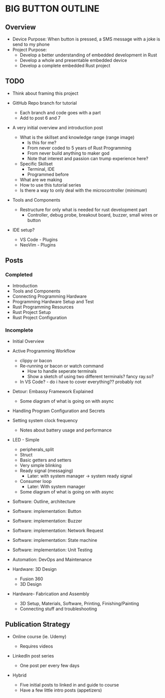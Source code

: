 # BIG BUTTON OUTLINE

## Overview

- Device Purpose: When button is pressed, a SMS message with a joke is
  send to my phone
- Project Purpose:
  - Develop a better understanding of embedded development in Rust
  - Develop a whole and presentable embedded device
  - Develop a complete embedded Rust project

## TODO

- Think about framing this project

- GitHub Repo branch for tutorial
  - Each branch and code goes with a part
  - Add to post 6 and 7

- A very initial overview and introduction post
  - What is the skillset and knowledge range (range image)
    - Is this for me?
    - From never coded to 5 years of Rust Programming
    - From never build anything to maker god
    - Note that interest and passion can trump experience here?
  - Specific Skillset
    - Terminal, IDE
    - Programmed before
  - What are we making
  - How to use this tutorial series
  - Is there a way to only deal with the microcontroller (minimum)

- Tools and Components
  - Restructure for only what is needed for rust development part
    - Controller, debug probe, breakout board, buzzer, small wires or button

- IDE setup?
  - VS Code - Plugins
  - NeoVim - Plugins

## Posts

### Completed

- Introduction
- Tools and Components
- Connecting Programming Hardware
- Programming Hardware Setup and Test
- Rust Programming Resources
- Rust Project Setup
- Rust Project Configuration

### Incomplete

- Initial Overview

- Active Programming Workflow
  - clippy or bacon
  - Re-running or bacon or watch command
    - How to handle seperate terminals
    - Show a sketch of using two different terminals? fancy ray.so?
  - In VS Code? - do i have to cover everything?? probably not

- Detour: Embassy Framework Explained
  - Some diagram of what is going on with async

- Handling Program Configuration and Secrets

- Setting system clock frequency
  - Notes about battery usage and performance

- LED - Simple
  - peripherals_split
  - Struct
  - Basic getters and setters
  - Very simple blinking
  - Ready signal (messaging)
    - Later: with system manager -> system ready signal
  - Consumer loop
    - Later: With system manager
  - Some diagram of what is going on with async

- Software: Outline, architecture
- Software: implementation: Button
- Software: implementation: Buzzer
- Software: implementation: Network Request
- Software: implementation: State machine
- Software: implementation: Unit Testing

- Automation: DevOps and Maintenance
- Hardware: 3D Design
  - Fusion 360
  - 3D Design
- Hardware- Fabrication and Assembly
  - 3D Setup, Materials, Software, Printing, Finishing/Painting
  - Connecting stuff and troubleshooting

## Publication Strategy

- Online course (ie. Udemy)

  - Requires videos

- LinkedIn post series

  - One post per every few days

- Hybrid
  
  - Five initial posts to linked in and guide to course
  - Have a few little intro posts (appetizers)
